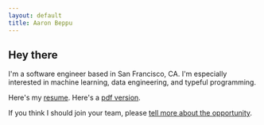 ```yaml
---
layout: default
title: Aaron Beppu
---
```


## Hey there

I'm a software engineer based in San Francisco, CA.
I'm especially interested in machine learning, data engineering, and typeful programming.

Here's my [resume](blog/resume). Here's a [pdf version](abeppu_resume.pdf).

If you think I should join your team, please [tell more about the opportunity](https://docs.google.com/forms/d/e/1FAIpQLSdBeoQTnrYVoYWxy4BxrC9TkuQFQfoA3MsBXDFkAXJ2hBbpCQ/viewform?usp=sf_link).